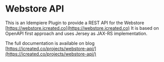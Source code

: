 # Webstore API
This is an Idempiere Plugin to provide a REST API for the Webstore [https://webstore.icreated.co](https://webstore.icreated.co)
It is based on OpenAPI first approach and uses Jersey as JAX-RS implementation.


The full documentation is available on blog [https://icreated.co/projects/webstore-api/](https://icreated.co/projects/webstore-api/)
